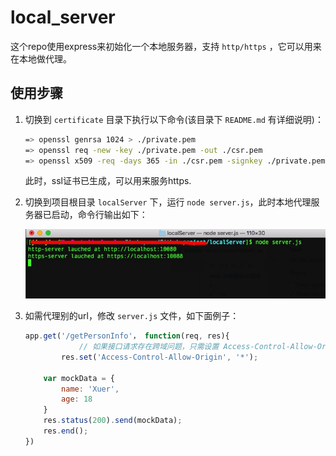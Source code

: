 # local_server

这个repo使用express来初始化一个本地服务器，支持 `http/https` ，它可以用来在本地做代理。

## 使用步骤

1. 切换到 `certificate` 目录下执行以下命令(该目录下 `README.md` 有详细说明)：

    ```sh
    => openssl genrsa 1024 > ./private.pem
    => openssl req -new -key ./private.pem -out ./csr.pem
    => openssl x509 -req -days 365 -in ./csr.pem -signkey ./private.pem -out ./custom.crt
    ```
    
    此时，ssl证书已生成，可以用来服务https.
    
2. 切换到项目根目录 `localServer` 下，运行 `node server.js`，此时本地代理服务器已启动，命令行输出如下：

    ![lauched interface](images/lauched.png)
    
3. 如需代理别的url，修改 `server.js` 文件，如下面例子：

    ```javascript
    app.get('/getPersonInfo'， function(req, res){
				// 如果接口请求存在跨域问题，只需设置 Access-Control-Allow-Origin: *
		    res.set('Access-Control-Allow-Origin', '*');

        var mockData = {
            name: 'Xuer',
            age: 18
        }
        res.status(200).send(mockData);
        res.end();
    })
    ```

